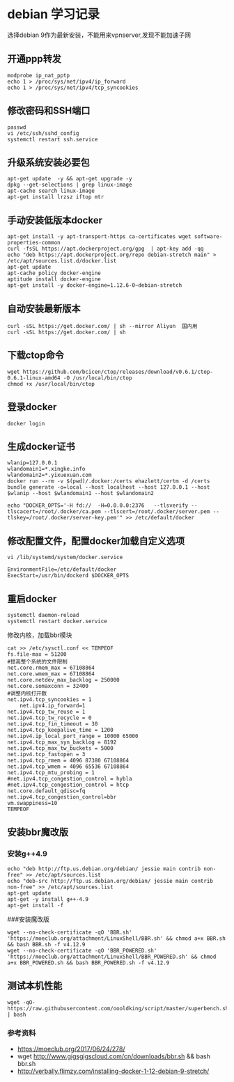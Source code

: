 # debian 学习记录
选择debian 9作为最新安装，不能用来vpnserver,发现不能加速子网

## 开通ppp转发
	modprobe ip_nat_pptp
	echo 1 > /proc/sys/net/ipv4/ip_forward
	echo 1 > /proc/sys/net/ipv4/tcp_syncookies

## 修改密码和SSH端口

	passwd
	vi /etc/ssh/sshd_config
	systemctl restart ssh.service

## 升级系统安装必要包

	apt-get update  -y && apt-get upgrade -y
	dpkg --get-selections | grep linux-image
	apt-cache search linux-image
	apt-get install lrzsz iftop mtr


## 手动安装低版本docker

	apt-get install -y apt-transport-https ca-certificates wget software-properties-common
	curl -fsSL https://apt.dockerproject.org/gpg  | apt-key add -qq
	echo "deb https://apt.dockerproject.org/repo debian-stretch main" > /etc/apt/sources.list.d/docker.list
	apt-get update
	apt-cache policy docker-engine
	aptitude install docker-engine
	apt-get install -y docker-engine=1.12.6-0~debian-stretch

## 自动安装最新版本

	curl -sSL https://get.docker.com/ | sh --mirror	Aliyun  国内用
	curl -sSL https://get.docker.com/ | sh

## 下载ctop命令

	wget https://github.com/bcicen/ctop/releases/download/v0.6.1/ctop-0.6.1-linux-amd64 -O /usr/local/bin/ctop
	chmod +x /usr/local/bin/ctop
	
## 登录docker

	docker login

## 生成docker证书

	wlanip=127.0.0.1
	wlandomain1=*.xingke.info
	wlandomain2=*.yixuexuan.com
	docker run --rm -v $(pwd)/.docker:/certs ehazlett/certm -d /certs bundle generate -o=local --host localhost --host 127.0.0.1 --host $wlanip --host $wlandomain1 --host $wlandomain2

	echo "DOCKER_OPTS='-H fd://  -H=0.0.0.0:2376   --tlsverify --tlscacert=/root/.docker/ca.pem --tlscert=/root/.docker/server.pem --tlskey=/root/.docker/server-key.pem'" >> /etc/default/docker


## 修改配置文件，配置docker加载自定义选项

	vi /lib/systemd/system/docker.service

	EnvironmentFile=/etc/default/docker
	ExecStart=/usr/bin/dockerd $DOCKER_OPTS

## 重启docker

	systemctl daemon-reload
	systemctl restart docker.service


修改内核，加载bbr模块

	cat >> /etc/sysctl.conf << TEMPEOF
	fs.file-max = 51200
	#提高整个系统的文件限制
	net.core.rmem_max = 67108864
	net.core.wmem_max = 67108864
	net.core.netdev_max_backlog = 250000
	net.core.somaxconn = 32400
	#调整内核打开数
	net.ipv4.tcp_syncookies = 1
        net.ipv4.ip_forward=1
	net.ipv4.tcp_tw_reuse = 1
	net.ipv4.tcp_tw_recycle = 0
	net.ipv4.tcp_fin_timeout = 30
	net.ipv4.tcp_keepalive_time = 1200
	net.ipv4.ip_local_port_range = 10000 65000
	net.ipv4.tcp_max_syn_backlog = 8192
	net.ipv4.tcp_max_tw_buckets = 5000
	net.ipv4.tcp_fastopen = 3
	net.ipv4.tcp_rmem = 4096 87380 67108864
	net.ipv4.tcp_wmem = 4096 65536 67108864
	net.ipv4.tcp_mtu_probing = 1
	#net.ipv4.tcp_congestion_control = hybla
	#net.ipv4.tcp_congestion_control = htcp
	net.core.default_qdisc=fq
	net.ipv4.tcp_congestion_control=bbr
	vm.swappiness=10
	TEMPEOF



## 安装bbr魔改版

### 安装g++4.9


	echo "deb http://ftp.us.debian.org/debian/ jessie main contrib non-free" >> /etc/apt/sources.list
	echo "deb-src http://ftp.us.debian.org/debian/ jessie main contrib non-free" >> /etc/apt/sources.list
	apt-get update
	apt-get -y install g++-4.9
	apt-get install -f
	
###安装魔改版

	wget --no-check-certificate -qO 'BBR.sh' 'https://moeclub.org/attachment/LinuxShell/BBR.sh' && chmod a+x BBR.sh && bash BBR.sh -f v4.12.9
	wget --no-check-certificate -qO 'BBR_POWERED.sh' 'https://moeclub.org/attachment/LinuxShell/BBR_POWERED.sh' && chmod a+x BBR_POWERED.sh && bash BBR_POWERED.sh -f v4.12.9



## 测试本机性能

	wget -qO- https://raw.githubusercontent.com/oooldking/script/master/superbench.sh | bash

### 参考资料

- https://moeclub.org/2017/06/24/278/
- wget http://www.gigsgigscloud.com/cn/downloads/bbr.sh && bash bbr.sh
- http://verbally.flimzy.com/installing-docker-1-12-debian-9-stretch/


